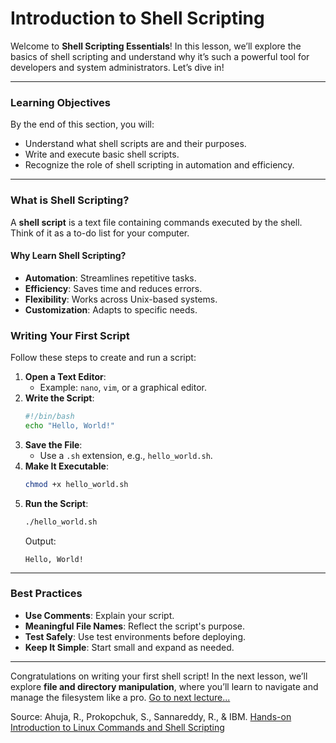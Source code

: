 # Introduction to Shell Scripting

Welcome to **Shell Scripting Essentials**! In this lesson, we’ll explore the basics of shell scripting and understand why it’s such a powerful tool for developers and system administrators. Let’s dive in!

---

### Learning Objectives
By the end of this section, you will:
- Understand what shell scripts are and their purposes.
- Write and execute basic shell scripts.
- Recognize the role of shell scripting in automation and efficiency.

---

### What is Shell Scripting?
A **shell script** is a text file containing commands executed by the shell. Think of it as a to-do list for your computer.

#### Why Learn Shell Scripting?
- **Automation**: Streamlines repetitive tasks.
- **Efficiency**: Saves time and reduces errors.
- **Flexibility**: Works across Unix-based systems.
- **Customization**: Adapts to specific needs.

### Writing Your First Script
Follow these steps to create and run a script:
1. **Open a Text Editor**:
   - Example: `nano`, `vim`, or a graphical editor.
2. **Write the Script**:
   ```bash
   #!/bin/bash
   echo "Hello, World!"
   ```
3. **Save the File**:
   - Use a `.sh` extension, e.g., `hello_world.sh`.
4. **Make It Executable**:
   ```bash
   chmod +x hello_world.sh
   ```
5. **Run the Script**:
   ```bash
   ./hello_world.sh
   ```
   Output:
   ```
   Hello, World!
   ```

---

### Best Practices
- **Use Comments**: Explain your script.
- **Meaningful File Names**: Reflect the script's purpose.
- **Test Safely**: Use test environments before deploying.
- **Keep It Simple**: Start small and expand as needed.

---

Congratulations on writing your first shell script! In the next lesson, we’ll explore **file and directory manipulation**, where you’ll learn to navigate and manage the filesystem like a pro.
[Go to next lecture...](./2.-Manipulting-Files-and-Directories.md)

Source:
Ahuja, R., Prokopchuk, S., Sannareddy, R., & IBM. [Hands-on Introduction to Linux Commands and Shell Scripting](https://www.coursera.org/learn/hands-on-introduction-to-linux-commands-and-shell-scripting/)
